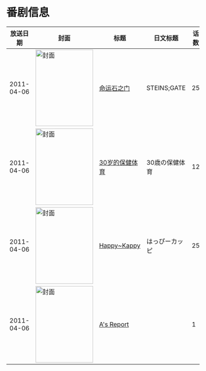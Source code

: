 # 番剧信息

|放送日期|封面|标题|日文标题|话数|评分|评分人数|
|---|---|---|---|---|---|---|
|2011-04-06|<img src="https://lain.bgm.tv/pic/cover/c/a9/79/10380_YwP4R.jpg" alt="封面" style="width:150px;height:200px;object-fit:cover;">|[命运石之门](https://bangumi.tv/subject/10380)|STEINS;GATE|25|8.8|31764人评分|
|2011-04-06|<img src="https://lain.bgm.tv/pic/cover/c/c7/74/10384_7UT1p.jpg" alt="封面" style="width:150px;height:200px;object-fit:cover;">|[30岁的保健体育](https://bangumi.tv/subject/10384)|30歳の保健体育|12|6.4|1034人评分|
|2011-04-06|<img src="https://lain.bgm.tv/pic/cover/c/12/65/15171_E84KU.jpg" alt="封面" style="width:150px;height:200px;object-fit:cover;">|[Happy~Kappy](https://bangumi.tv/subject/15171)|はっぴーカッピ|25|暂无评分|少于10人评分|
|2011-04-06|<img src="https://bangumi.tv/img/no_icon_subject.png" alt="封面" style="width:150px;height:200px;object-fit:cover;">|[A's Report](https://bangumi.tv/subject/281364)||1|5.5|22人评分|
